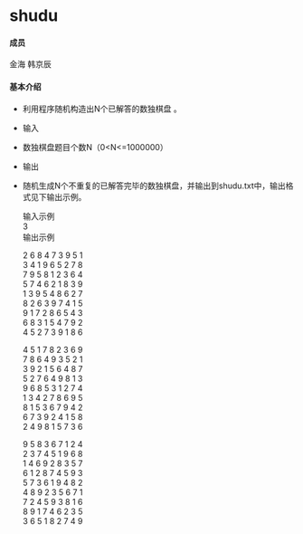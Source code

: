 

# shudu
#### 成员
金海
韩京辰

#### 基本介绍

* 利用程序随机构造出N个已解答的数独棋盘 。
* 输入
* 数独棋盘题目个数N（0<N<=1000000）
* 输出
* 随机生成N个不重复的已解答完毕的数独棋盘，并输出到shudu.txt中，输出格式见下输出示例。

  输入示例<br>
   3<br>
  输出示例<br>
  
    2 6 8 4 7 3 9 5 1<br>
    3 4 1 9 6 5 2 7 8<br>
    7 9 5 8 1 2 3 6 4<br>
    5 7 4 6 2 1 8 3 9<br>
    1 3 9 5 4 8 6 2 7<br>
    8 2 6 3 9 7 4 1 5<br>
    9 1 7 2 8 6 5 4 3<br>
    6 8 3 1 5 4 7 9 2<br>
    4 5 2 7 3 9 1 8 6<br>

    4 5 1 7 8 2 3 6 9<br>
    7 8 6 4 9 3 5 2 1<br>
    3 9 2 1 5 6 4 8 7<br>
    5 2 7 6 4 9 8 1 3<br>
    9 6 8 5 3 1 2 7 4<br>
    1 3 4 2 7 8 6 9 5<br>
    8 1 5 3 6 7 9 4 2<br>
    6 7 3 9 2 4 1 5 8<br>
    2 4 9 8 1 5 7 3 6<br>

    9 5 8 3 6 7 1 2 4<br>
    2 3 7 4 5 1 9 6 8<br>
    1 4 6 9 2 8 3 5 7<br>
    6 1 2 8 7 4 5 9 3<br>
    5 7 3 6 1 9 4 8 2<br>
    4 8 9 2 3 5 6 7 1<br>
    7 2 4 5 9 3 8 1 6<br>
    8 9 1 7 4 6 2 3 5<br>
    3 6 5 1 8 2 7 4 9<br>
